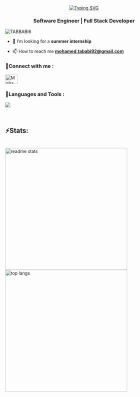 <div align="center">
<a href="https://git.io/typing-svg"><img src="https://readme-typing-svg.herokuapp.com?font=Righteous&size=35&duration=4000&pause=1000&color=F7A21D&center=true&random=false&width=500&height=70&lines=Hi+there+%F0%9F%91%8B;I'm+Mohamed+Tabbabi" alt="Typing SVG" /></a></div>
<h3 align="center">Software Engineer | Full Stack Developer</h3>
<p align="left"> <img src="https://komarev.com/ghpvc/?username=TABBABI6&label=Profile%20views&color=0e75b6&style=flat" alt="TABBABI6" /> </p>

- 🤝 I’m looking for a **summer internship**

- 📫 How to reach me **mohamed.tababi92@gmail.com**

<h3 align="left"> 💬Connect with me :</h3>
<p align="left">
<a href="https://www.linkedin.com/in/mohamed-tababi/" target="blank"><img align="center" src="https://raw.githubusercontent.com/rahuldkjain/github-profile-readme-generator/master/src/images/icons/Social/linked-in-alt.svg" alt="Mohamed-Tabbabi" height="30" width="40" /></a>
</p>

<h3 align="left">  🧰Languages and Tools :</h3>
<p align="left"> <img src="https://skillicons.dev/icons?i=bash,pycharm,phpstorm,vscode,visualstudio,linux,ubuntu,postman,bootstrap,html,css,js,react,nodejs,express,mongodb,npm,mysql,symfony,c,cs,dotnet,java,spring,angular,php,py,git,docker"/><br> </p>
<br/>
<h2 align="left"> ⚡Stats:</h2>
<br>
<div align=left>
  <img width=390 align="left" src="https://github-readme-stats.vercel.app/api?username=TABBABI6&count_private=true&show_icons=true&theme=vision-friendly-dark&rank_icon=github&border_radius=10" alt="readme stats" />
  <img width=390 align="left" src="https://github-readme-stats.vercel.app/api/top-langs/?username=TABBABI6&hide=HTML&langs_count=8&layout=compact&theme=vision-friendly-dark&border_radius=10&size_weight=0.5&count_weight=0.5&exclude_repo=github-readme-stats" alt="top langs" />
</div>
